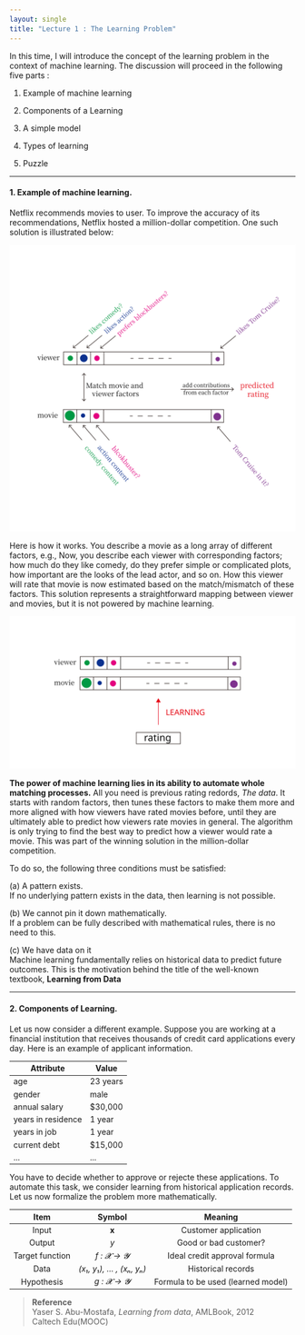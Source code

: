 ```yaml
---
layout: single
title: "Lecture 1 : The Learning Problem" 
---
```


In this time, I will introduce the concept of the learning problem in the context of machine learning. The discussion will proceed in the following five parts : 
<br>

1. Example of machine learning   

2. Components of a Learning   

3. A simple model   

4. Types of learning   

5. Puzzle


---


#### 1. Example of machine learning.

Netflix recommends movies to user. To improve the accuracy of its recommendations, Netflix hosted a million-dollar competition. One such solution is illustrated below: 

![solution](/assets/images/fig_1.svg)

Here is how it works. You describe a movie as a long array of different factors, e.g., Now, you describe each viewer with corresponding factors; how much do they like comedy, do they prefer simple or complicated plots, how important are the looks of the lead actor, and so on. How this viewer will rate that movie is now estimated based on the match/mismatch of these factors. This solution represents a straightforward mapping between viewer and movies, but it is not powered by machine learning.

![solution](/assets/images/fig_2.svg)

**The power of machine learning lies in its ability to automate whole matching processes.** All you need is previous rating redords, *The data*. It starts with random factors, then tunes these factors to make them more and more aligned with how viewers have rated movies before, until they are ultimately able to predict how viewers rate movies in general. The algorithm is only trying to find the best way to predict how a viewer would rate a movie. This was part of the winning solution in the million-dollar competition. 

To do so, the following three conditions must be satisfied: 


(a) A pattern exists.     
If no underlying pattern exists in the data, then learning is not possible. 

   
(b) We cannot pin it down mathematically.    
If a problem can be fully described with mathematical rules, there is no need to this.

   
(c) We have data on it   
Machine learning fundamentally relies on historical data to predict future outcomes. 
This is the motivation behind the title of the well-known textbook, **Learning from Data** 

---


#### 2. Components of Learning.
Let us now consider a different example. Suppose you are working at a financial institution that receives thousands of credit card applications every day. Here is an example of applicant information.    


<div align="center">

| Attribute            | Value       |   
|----------------------|-------------|   
| age                  | 23 years    |   
| gender               | male        |   
| annual salary        | $30,000     |   
| years in residence   | 1 year      |   
| years in job         | 1 year      |   
| current debt         | $15,000     |   
| ...                  | ...         |   

</div>


   
You have to decide whether to approve or rejecte these applications. To automate this task, we consider learning from historical application records. Let us now formalize the problem more mathematically.

<div align="center">

| Item           | Symbol               | Meaning                                |   
|:--------------:|:-------------------------------:|:--------------------------------------:|   
| Input          | **x**                           | Customer application                   |   
| Output         | *y*                              | Good or bad customer?                  |   
| Target function| *f : 𝓧 → 𝓨*                      | Ideal credit approval formula          |   
| Data           | *(x₁, y₁), … , (xₙ, yₙ)*         | Historical records                     |   
| Hypothesis     | *g : 𝓧 → 𝓨*                      | Formula to be used (learned model)     |   

</div>

> **Reference**  
> Yaser S. Abu-Mostafa, *Learning from data*, AMLBook, 2012    
> Caltech Edu(MOOC)

